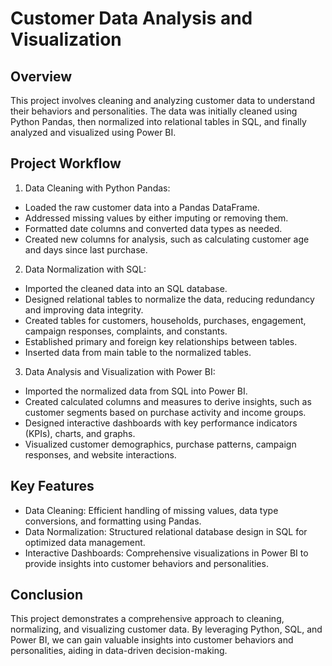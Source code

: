 # Customer Data Analysis and Visualization

## Overview

This project involves cleaning and analyzing customer data to understand their behaviors and personalities. The data was initially cleaned using Python Pandas, then normalized into relational tables in SQL, and finally analyzed and visualized using Power BI.

## Project Workflow

1. Data Cleaning with Python Pandas:
  -  Loaded the raw customer data into a Pandas DataFrame.
  -  Addressed missing values by either imputing or removing them.
  -  Formatted date columns and converted data types as needed.
  -  Created new columns for analysis, such as calculating customer age and days since last purchase.
 
2. Data Normalization with SQL:
  - Imported the cleaned data into an SQL database.
  - Designed relational tables to normalize the data, reducing redundancy and improving data integrity.
  - Created tables for customers, households, purchases, engagement, campaign responses, complaints, and constants.
  - Established primary and foreign key relationships between tables.
  - Inserted data from main table to the normalized tables.

3. Data Analysis and Visualization with Power BI:
  - Imported the normalized data from SQL into Power BI.
  - Created calculated columns and measures to derive insights, such as customer segments based on purchase activity and income groups.
  - Designed interactive dashboards with key performance indicators (KPIs), charts, and graphs.
  - Visualized customer demographics, purchase patterns, campaign responses, and website interactions.

## Key Features

  - Data Cleaning: Efficient handling of missing values, data type conversions, and formatting using Pandas.
  - Data Normalization: Structured relational database design in SQL for optimized data management.
  - Interactive Dashboards: Comprehensive visualizations in Power BI to provide insights into customer behaviors and personalities.


## Conclusion

This project demonstrates a comprehensive approach to cleaning, normalizing, and visualizing customer data. By leveraging Python, SQL, and Power BI, we can gain valuable insights into customer behaviors and personalities, aiding in data-driven decision-making.
